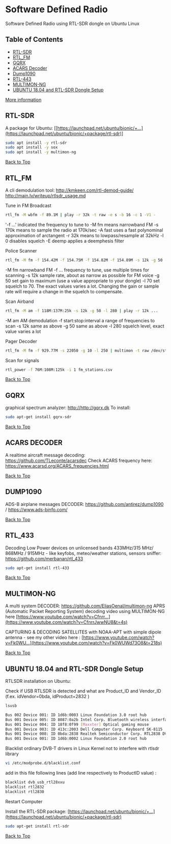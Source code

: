 # Software Defined Radio

Software Defined Radio using RTL-SDR dongle on Ubuntu Linux

## Table of Contents

- [RTL-SDR](#rtl-sdr)
- [RTL_FM](#rtl_fm)
- [GQRX](#gqrx)
- [ACARS Decoder](#acars-decoder)
- [Dump1090](#dump1090)
- [RTL-443](#rtl_433)
- [MULTIMON-NG](#multimon-ng)
- [UBUNTU 18.04 and RTL-SDR Dongle Setup](#ubuntu-1804-and-rtl-sdr-dongle-setup)

[More information](https://ranous.files.wordpress.com/2016/03/rtl-sdr4linux_quickstartv10-16.pdf)

## RTL-SDR

A package for Ubuntu: [[https://launchpad.net/ubuntu/bionic/+...](https://launchpad.net/ubuntu/bionic/+package/rtl-sdr)]

```bash
sudo apt install -y rtl-sdr
sudo apt install -y sox
sudo apt install -y multimon-ng
```

[Back to Top](#software-defined-radio)

## RTL_FM

A cli demodulation tool:
<http://kmkeen.com/rtl-demod-guide/>
<http://main.lv/writeup/rtlsdr_usage.md>

Tune in FM Broadcast

```bash
rtl_fm -M wbfm -f 89.1M | play -r 32k -t raw -e s -b 16 -c 1 -V1 -
```

'-f ...' indicated the frequency to tune to
-M fm means narrowband FM
-s 170k means to sample the radio at 170k/sec
-A fast uses a fast polynominal approximation of arctangent
-r 32k means to lowpass/resample at 32kHz
-l 0 disables squelch
-E deemp applies a deemphesis filter

Police Scanner

```bash
rtl_fm -M fm -f 154.42M -f 154.75M -f 154.82M -f 154.89M -s 12k -g 50 -l 70 | play -r 12k ...
```

-M fm narrowband FM
-f ... frequency to tune, use multiple times for scanning
-s 12k sample rate, about as narrow as possible for FM voice
-g 50 set gain to maximum (use a value appropriate to your dongle)
-l 70 set squelch to 70. The exact values varies a lot. Changing the gain or sample rate will require a change in the squelch to compensate.

Scan Airband

```bash
rtl_fm -M am -f 118M:137M:25k -s 12k -g 50 -l 280 | play -r 12k ...
```

-M am AM demodulation
-f start:stop:interval a range of frequencies to scan
-s 12k same as above
-g 50 same as above
-l 280 squelch level, exact value varies a lot

Pager Decoder

```bash
rtl_fm -M fm -f 929.77M -s 22050 -g 10 -l 250 | multimon -t raw /dev/stdin
```

Scan for signals

```bash
rtl_power -f 76M:108M:125k -i 1 fm_stations.csv
```

[Back to Top](#software-defined-radio)

## GQRX

graphical spectrum analyzer: <http://http://gqrx.dk>
To install:

```bash
sudo apt-get install gqrx-sdr
```

[Back to Top](#software-defined-radio)

## ACARS DECODER

A realtime aircraft message decoding: <https://github.com/TLeconte/acarsdec>
Check ACARS frequency here: <https://www.acarsd.org/ACARS_frequencies.html>

[Back to Top](#software-defined-radio)

## DUMP1090

ADS-B airplane messages DECODER: <https://github.com/antirez/dump1090> / <https://www.ads-binfo.com/>

[Back to Top](#software-defined-radio)

## RTL_433

Decoding Low Power devices on unlicensed bands 433MHz/315 MHz/ 868MHz / 915MHz - like keyfobs, meteo/weather stations, sensors sniffer: <https://github.com/merbanan/rtl_433>

```bash
sudo apt-get install rtl-433
```

[Back to Top](#software-defined-radio)

## MULTIMON-NG

A multi system DECODER: <https://github.com/EliasOenal/multimon-ng>
APRS (Automatic Packet Reporting System) decoding video using MULTIMON-NG  here [https://www.youtube.com/watch?v=Cfnrr...](https://www.youtube.com/watch?v=CfnrrJwwNU8&t=4s)

CAPTURING & DECODING SATELLITES with NOAA-APT with simple dipole antenna  - see my other video here : [https://www.youtube.com/watch?v=Fk0WU...](https://www.youtube.com/watch?v=Fk0WUWd73O8&t=218s)

[Back to Top](#software-defined-radio)

## UBUNTU 18.04 and RTL-SDR Dongle Setup

RTLSDR installation on Ubuntu:

Check if USB RTLSDR is detected and what are Product_ID and Vendor_ID (f.ex. idVendor=0bda, idProduct=2832 )

```bash
lsusb

Bus 002 Device 001: ID 1d6b:0003 Linux Foundation 3.0 root hub
Bus 001 Device 005: ID 8087:0a2b Intel Corp. Bluetooth wireless interface
Bus 001 Device 004: ID 18f8:0f99 [Maxxter] Optical gaming mouse
Bus 001 Device 003: ID 413c:2003 Dell Computer Corp. Keyboard SK-8115
Bus 001 Device 008: ID 0bda:2838 Realtek Semiconductor Corp. RTL2838 DVB-T  <---
Bus 001 Device 001: ID 1d6b:0002 Linux Foundation 2.0 root hub

```

Blacklist ordinary DVB-T drivers in Linux Kernel not to interfere with rtlsdr library

```bash
vi /etc/modprobe.d/blacklist.conf
```

add in this file  following lines (add line respectively to ProductID value) :

```bash
blacklist dvb_usb_rtl28xxu 
blacklist rtl2832 
blacklist rtl2830
```

Restart Computer

Install the RTL-SDR package: [https://launchpad.net/ubuntu/bionic/+...](https://launchpad.net/ubuntu/bionic/+package/rtl-sdr)

```bash
sudo apt-get install rtl-sdr
```

[Back to Top](#software-defined-radio)